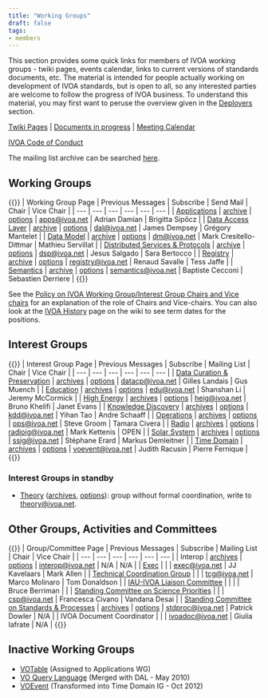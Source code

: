 ```yaml
---
title: "Working Groups"
draft: false
tags:
- members
---
```


This section provides some quick links for members of IVOA working
groups - twiki pages, events calendar, links to current versions of
standards documents, etc. The material is intended for people actually
working on development of IVOA standards, but is open to all, so any
interested parties are welcome to follow the progress of IVOA business.
To understand this material, you may first want to peruse the overview
given in the [Deployers](../../deployers) section.

[Twiki Pages](http://wiki.ivoa.net) | [Documents in
progress](../../documents) | [Meeting
Calendar](http://wiki.ivoa.net/twiki/bin/view/IVOA/IvoaEvents)

[IVOA Code of Conduct](IVOA_Code_of_Conduct.pdf)

<!-- iss42: Restore search form here.
<form id="search_form" action="https://mail.ivoa.net/search/" method="get">
     <input id="esmail_search_bar" placeholder="" type="text" name="search" />
     <button formtarget="esmail_tab" type="submit">SEARCH</button>
     </form>
-->

The mailing list archive can be searched [here](http://mail.ivoa.net/search).

## Working Groups
{{<my-table>}}
| Working Group Page | Previous Messages | Subscribe | Send Mail | Chair | Vice Chair |
| --- | --- | --- | --- | --- | --- |
| [Applications](http://wiki.ivoa.net/twiki/bin/view/IVOA/IvoaApplications) | [archive](http://mail.ivoa.net/pipermail/apps/) | [options](http://mail.ivoa.net/mailman/listinfo/apps) | [apps@ivoa.net](mailto:apps@ivoa.net) | Adrian Damian | Brigitta Sip&odblac;cz |
| [Data Access Layer](http://wiki.ivoa.net/twiki/bin/view/IVOA/IvoaDAL) | [archive](http://mail.ivoa.net/pipermail/dal/) | [options](http://mail.ivoa.net/mailman/listinfo/dal) | [dal@ivoa.net](mailto:dal@ivoa.net) | James Dempsey | Gr&eacute;gory Mantelet |
| [Data Model](http://wiki.ivoa.net/twiki/bin/view/IVOA/IvoaDataModel) | [archive](http://mail.ivoa.net/pipermail/dm/) | [options](http://mail.ivoa.net/mailman/listinfo/dm) | [dm@ivoa.net](mailto:dm@ivoa.net) | Mark Cresitello-Dittmar | Mathieu Servillat |
| [Distributed Services &amp; Protocols](http://wiki.ivoa.net/twiki/bin/view/IVOA/DistributedServicesAndProtocols) | [archive](http://mail.ivoa.net/pipermail/dsp/) | [options](http://mail.ivoa.net/mailman/listinfo/dsp) | [dsp@ivoa.net](mailto:grid@ivoa.net) | Jesus Salgado | Sara Bertocco |
| [Registry](http://wiki.ivoa.net/twiki/bin/view/IVOA/IvoaResReg) | [archive](http://mail.ivoa.net/pipermail/registry/) | [options](http://mail.ivoa.net/mailman/listinfo/registry) | [registry@ivoa.net](mailto:registry@ivoa.net) | Renaud Savalle | Tess Jaffe |
| [Semantics](http://wiki.ivoa.net/twiki/bin/view/IVOA/IvoaSemantics) | [archive](http://mail.ivoa.net/pipermail/semantics/) | [options](http://mail.ivoa.net/mailman/listinfo/semantics) | [semantics@ivoa.net](mailto:semantics@ivoa.net) | Baptiste Cecconi | Sebastien Derriere |
{{</my-table>}}

See the [Policy on IVOA Working Group/Interest Group Chairs and Vice chairs](http://wiki.ivoa.net/twiki/bin/view/IVOA/IvoaGroupChairsPolicy) for an explanation of the role of Chairs and Vice-chairs. You can also look at the [IVOA History](http://wiki.ivoa.net/twiki/bin/view/IVOA/IVOAHistoryPage#workinggroups) page on the wiki to see term dates for the positions.

## Interest Groups
{{<my-table>}}
| Interest Group Page | Previous Messages | Subscribe | Mailing List | Chair | Vice Chair |
| --- | --- | --- | --- | --- | --- |
| [Data Curation & Preservation](http://wiki.ivoa.net/twiki/bin/view/IVOA/IvoaDCP) | [archives](http://mail.ivoa.net/pipermail/datacp/) | [options](http://mail.ivoa.net/mailman/listinfo/datacp) | [datacp@ivoa.net](mailto:datacp@ivoa.net) | Gilles Landais | Gus Muench |
| [Education](http://wiki.ivoa.net/twiki/bin/view/IVOA/IvoaEducation) | [archives](http://mail.ivoa.net/pipermail/edu/) | [options](http://mail.ivoa.net/mailman/listinfo/edu) | [edu@ivoa.net](mailto:edu@ivoa.net) | Shanshan Li | Jeremy McCormick |
| [High Energy](https://wiki.ivoa.net/twiki/bin/view/IVOA/HEGroup) | [archives](http://mail.ivoa.net/pipermail/heig/) | [options](http://mail.ivoa.net/mailman/listinfo/heig) | [heig@ivoa.net](mailto:heig@ivoa.net) | Bruno Khelifi | Janet Evans |
| [Knowledge Discovery](http://wiki.ivoa.net/twiki/bin/view/IVOA/IvoaKDD) | [archives](http://mail.ivoa.net/pipermail/kdd/) | [options](http://mail.ivoa.net/mailman/listinfo/kdd) | [kdd@ivoa.net](mailto:kdd@ivoa.net) | Yihan Tao | Andre Schaaff |
| [Operations](http://wiki.ivoa.net/twiki/bin/view/IVOA/IvoaOps) | [archives](http://mail.ivoa.net/pipermail/ops/) | [options](http://mail.ivoa.net/mailman/listinfo/ops) | [ops@ivoa.net](mailto:ops@ivoa.net) | Steve Groom | Tamara Civera |
| [Radio](http://wiki.ivoa.net/twiki/bin/view/IVOA/IvoaRadio) | [archives](http://mail.ivoa.net/pipermail/radioig/) | [options](http://mail.ivoa.net/mailman/listinfo/radioig) | [radioig@ivoa.net](mailto:radio@ivoa.net) | Mark Kettenis | OPEN |
| [Solar System](http://wiki.ivoa.net/twiki/bin/view/IVOA/IvoaSS) | [archives](http://mail.ivoa.net/pipermail/ssig/) | [options](http://mail.ivoa.net/mailman/listinfo/ssig) | [ssig@ivoa.net](mailto:ssig@ivoa.net) | St&eacute;phane Erard | Markus Demleitner |
| [Time Domain](http://wiki.ivoa.net/twiki/bin/view/IVOA/IvoaVOEvent) | [archives](http://mail.ivoa.net/pipermail/voevent/) | [options](http://mail.ivoa.net/mailman/listinfo/voevent) | [voevent@ivoa.net](mailto:voevent@ivoa.net) | Judith Racusin | Pierre Fernique |
{{</my-table>}}

### Interest Groups in standby
- [Theory](http://wiki.ivoa.net/twiki/bin/view/IVOA/IvoaTheory) ([archives](http://mail.ivoa.net/pipermail/theory/), [options](http://mail.ivoa.net/mailman/listinfo/theory)): group without formal coordination, write to [theory@ivoa.net](mailto:theory@ivoa.net).


## Other Groups, Activities and Committees
{{<my-table>}}
| Group/Committee Page | Previous Messages | Subscribe | Mailing List | Chair | Vice Chair |
| --- | --- | --- | --- | --- | --- |
| Interop | [archives](http://mail.ivoa.net/pipermail/interop/) | [options](http://mail.ivoa.net/mailman/listinfo/interop) | [interop@ivoa.net](mailto:interop@ivoa.net) | N/A | N/A |
| [Exec](http://wiki.ivoa.net/twiki/bin/view/IVOA/IvoaRepMin) |  |  | [exec@ivoa.net](mailto:exec@ivoa.net) | JJ Kavelaars | Mark Allen |
| [Technical Coordination Group](http://wiki.ivoa.net/twiki/bin/view/IVOA/IvoaTCG) |  |  | [tcg@ivoa.net](mailto:tcg@ivoa.net) | Marco Molinaro | Tom Donaldson |
| [IAU-IVOA Liaison Committee](https://wiki.ivoa.net/twiki/bin/view/IVOA/IvoaIauLiaison) |  |  |  | Bruce Berriman |  |
| [Standing Committee on Science Priorities](http://wiki.ivoa.net/twiki/bin/view/IVOA/IvoaSciencePriorities) |  |  | [csp@ivoa.net](mailto:csp@ivoa.net) | Francesca Civano | Vandana Desai |
| [Standing Committee on Standards & Processes](http://wiki.ivoa.net/twiki/bin/view/IVOA/IvoaStdsDocsProc) | [archives](http://mail.ivoa.net/pipermail/stdproc/) | [options](http://mail.ivoa.net/mailman/listinfo/stdproc) | stdproc@ivoa.net | Patrick Dowler | N/A |
| IVOA Document Coordinator |  |  | [ivoadoc@ivoa.net](mailto:ivoadoc@ivoa.net) | Giulia Iafrate | N/A |
{{</my-table>}}

## Inactive Working Groups

- [VOTable](http://wiki.ivoa.net/twiki/bin/view/IVOA/IvoaVOTable) (Assigned to Applications WG)
- [VO Query Language](http://wiki.ivoa.net/twiki/bin/view/IVOA/IvoaVOQL) (Merged with DAL - May 2010)
- [VOEvent](http://wiki.ivoa.net/twiki/bin/view/IVOA/IvoaVOEvent) (Transformed into Time Domain IG - Oct 2012)
